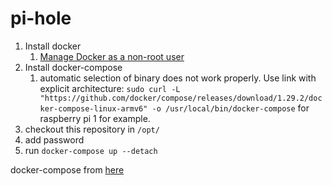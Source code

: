 # pi-hole
1. Install docker
   1. [Manage Docker as a non-root user](https://docs.docker.com/engine/install/linux-postinstall/#manage-docker-as-a-non-root-user)
1. Install docker-compose
   1. automatic selection of binary does not work properly. Use link with explicit architecture: ```sudo curl -L "https://github.com/docker/compose/releases/download/1.29.2/docker-compose-linux-armv6" -o /usr/local/bin/docker-compose``` for raspberry pi 1 for example.
1. checkout this repository in ```/opt/```
1. add password
1. run ```docker-compose up --detach```

docker-compose from [here](https://hub.docker.com/r/pihole/pihole)
